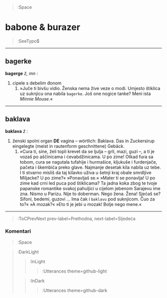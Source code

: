 > :Space

# babone & burazer

> :SeeTypo$

****

## bagerke

**bagerge** *ž, mn :*

1. cipele s debelim đonom
    1. »Juče ti bivšu vidio. Ženska nema žive veze o modi. Umjesto štiklica uz suknjicu ona nabila `bagerke`. Još one nogice tanke? Meni ista _Minnie Mouse_.«

****

## baklava 

**baklava** *ž :*

1. ženski spolni organ __DE__ vagina – wörtlich: Baklava. Das in Zuckersirup eingelegte (meist in rautenform geschnittene) Gebäck.
    1. »Cura ti, sine, želi topli krevet da se ljulja – grli, mazi, guzi –, a ti je vozaš po aščinicama i ćevabdžinicama. U po zime! Otkad fura sa tobom, cura se nagutala tufahije i hurmašice, kljukuše i furdenjače, pačeta i škembića preko glave. Najmanje desetak kila nabila uz tebe. I ti stvarno misliš da taj kilavko uživa u šetnji kraj obale smrdljive Miljacke? U po zime?« »Ponavljaš se.« »Mater ti se ponavlja! U po zime kad crni led puca pod štiklicama? Ta jadna koka zbog te tvoje papanske romantike svakoj pahuljici u cijelom jebenom Sarajevu ime zna. Nismo u Parizu. Nije to doberman. Nego žena. Žena! Sjećaš se? Sifoni, bedemi, guzovi … Ima čak i `baklavu` pod suknjicom. Čuo za to?« »A mozak?« »Eto ti je jebi u mozak! Bolje nego mene.«

****

> :ToCPrevNext prev-label=Prethodna, next-label=Sljedeća

### Komentari

> :Space



> :DarkLight
> > :InLight
> >
> > > :Utterances theme=github-light
>
> > :InDark
> >
> > > :Utterances theme=github-dark